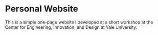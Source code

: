 # Personal Website

This is a simple one-page website I developed at a short workshop at the Center for Engineering, Innovation, and Design at Yale University.
